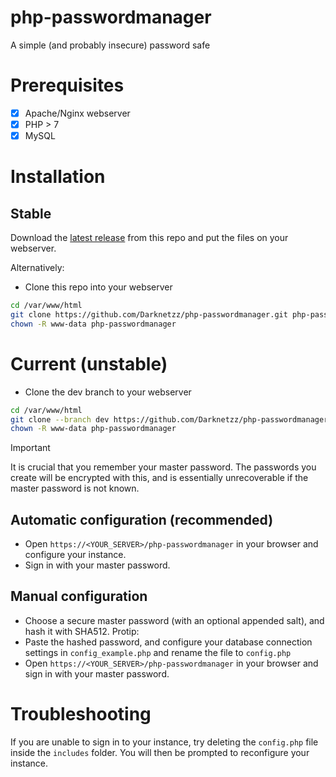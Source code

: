 # php-passwordmanager
 A simple (and probably insecure) password safe

# Prerequisites
- [x] Apache/Nginx webserver
- [x] PHP > 7
- [x] MySQL

# Installation

## Stable
Download the [latest release](https://github.com/Darknetzz/php_passwordmanager/releases/latest) from this repo and put the files on your webserver.

Alternatively:

* Clone this repo into your webserver
````bash
cd /var/www/html
git clone https://github.com/Darknetzz/php-passwordmanager.git php-passwordmanager
chown -R www-data php-passwordmanager
````
# Current (unstable)
* Clone the dev branch to your webserver
````bash
cd /var/www/html
git clone --branch dev https://github.com/Darknetzz/php-passwordmanager.git php-passwordmanager
chown -R www-data php-passwordmanager
````

> [!IMPORTANT]  
> It is crucial that you remember your master password.
> The passwords you create will be encrypted with this, and is essentially unrecoverable if the master password is not known. 

## Automatic configuration (recommended)
* Open `https://<YOUR_SERVER>/php-passwordmanager` in your browser and configure your instance.
* Sign in with your master password.

## Manual configuration
* Choose a secure master password (with an optional appended salt), and hash it with SHA512. Protip: [](https://roste.org/rand/#hash)
* Paste the hashed password, and configure your database connection settings in `config_example.php` and rename the file to `config.php`
* Open `https://<YOUR_SERVER>/php-passwordmanager` in your browser and sign in with your master password.


# Troubleshooting
If you are unable to sign in to your instance, try deleting the `config.php` file inside the `includes` folder.
You will then be prompted to reconfigure your instance.
